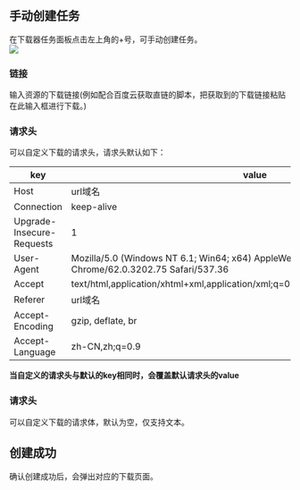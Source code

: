 ## 手动创建任务
在下载器任务面板点击左上角的+号，可手动创建任务。  
![](https://github.com/monkeyWie/proxyee-down/raw/2.5/.guide/common/create/imgs/1-1.png)
### 链接
输入资源的下载链接(例如配合百度云获取直链的脚本，把获取到的下载链接粘贴在此输入框进行下载。)
### 请求头
可以自定义下载的请求头，请求头默认如下：  

key | value
---|---
Host | url域名
Connection | keep-alive
Upgrade-Insecure-Requests | 1
User-Agent | Mozilla/5.0 (Windows NT 6.1; Win64; x64) AppleWebKit/537.36 (KHTML, like Gecko) Chrome/62.0.3202.75 Safari/537.36
Accept | text/html,application/xhtml+xml,application/xml;q=0.9,image/webp,image/apng,*/*;q=0.8
Referer | url域名
Accept-Encoding | gzip, deflate, br
Accept-Language | zh-CN,zh;q=0.9

**当自定义的请求头与默认的key相同时，会覆盖默认请求头的value**
### 请求头
可以自定义下载的请求体，默认为空，仅支持文本。
## 创建成功
确认创建成功后，会弹出对应的下载页面。

